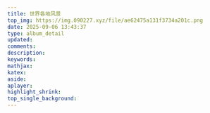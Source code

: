 ```yaml
---
title: 世界各地风景
top_img: https://img.090227.xyz/file/ae62475a131f3734a201c.png
date: 2025-09-06 13:43:37
type: album_detail
updated:
comments:
description:
keywords:
mathjax:
katex:
aside:
aplayer:
highlight_shrink:
top_single_background:
---
```

